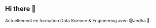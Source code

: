 ## Hi there 👋
Actuellement en formation Data Science & Engineering avec @Jedha <font style="vertical-align: inherit;"><font style="vertical-align: inherit;">🌈</font></font>.

